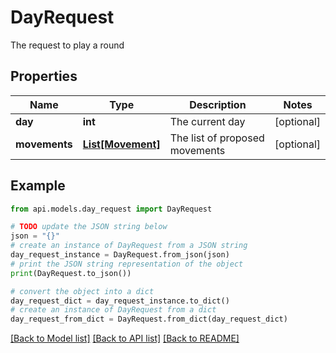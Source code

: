# DayRequest

The request to play a round

## Properties

Name | Type | Description | Notes
------------ | ------------- | ------------- | -------------
**day** | **int** | The current day | [optional] 
**movements** | [**List[Movement]**](Movement.md) | The list of proposed movements | [optional] 

## Example

```python
from api.models.day_request import DayRequest

# TODO update the JSON string below
json = "{}"
# create an instance of DayRequest from a JSON string
day_request_instance = DayRequest.from_json(json)
# print the JSON string representation of the object
print(DayRequest.to_json())

# convert the object into a dict
day_request_dict = day_request_instance.to_dict()
# create an instance of DayRequest from a dict
day_request_from_dict = DayRequest.from_dict(day_request_dict)
```
[[Back to Model list]](../README.md#documentation-for-models) [[Back to API list]](../README.md#documentation-for-api-endpoints) [[Back to README]](../README.md)


